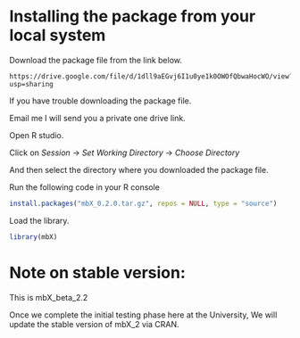 # Installing the package from your local system

Download the package file from the link below.

```
https://drive.google.com/file/d/1dll9aEGvj6I1u0ye1k0OWOfQbwaHocWO/view?usp=sharing
```

If you have trouble downloading the package file. 

Email me I will send you a private one drive link.

Open R studio.

Click on *Session* → *Set Working Directory* → *Choose Directory*

And then select the directory where you downloaded the package file. 

Run the following code in your R console

```r
install.packages("mbX_0.2.0.tar.gz", repos = NULL, type = "source")
```
Load the library.

```r
library(mbX)
```
# Note on stable version:

This is mbX_beta_2.2

Once we complete the initial testing phase here at the University, We will update the stable version of mbX_2 via CRAN.
